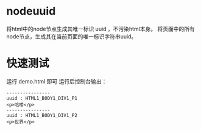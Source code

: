 # nodeuuid
将html中的node节点生成其唯一标识 uuid ，不污染html本身。
将页面中的所有node节点，生成其在当前页面的唯一标识字符串uuid。

# 快速测试
运行 demo.html 即可
运行后控制台输出：
````
----------------
uuid : HTML1_BODY1_DIV1_P1
<p>哈喽</p>​
----------------
uuid : HTML1_BODY1_DIV1_P2
<p>世界</p>​
````